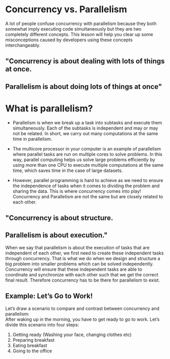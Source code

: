 # Concurrency vs. Parallelism

A lot of people confuse concurrency with parallelism because they both somewhat imply executing code simultaneously 
but they are two completely different concepts. This lesson will help you clear up some misconceptions caused by developers 
using these concepts interchangeably.

## "Concurrency is about dealing with lots of things at once.
## Parallelism is about doing lots of things at once"


# What is parallelism?

- Parallelism is when we break up a task into subtasks and execute them simultaneously. Each of the subtasks is independent and may or may not be
related. In short, we carry out many computations at the same time in parallelism.

- The multicore processor in your computer is an example of parallelism where parallel tasks are run on multiple cores to solve problems. In this way, parallel 
computing helps us solve large problems efficiently by using more than one CPU to execute multiple computations at the same time, which saves time in the case of 
large datasets.

- However, parallel programming is hard to achieve as we need to ensure the independence of tasks when it comes to dividing the problem and sharing the data.
This is where concurrency comes into play! Concurrency and Parallelism are not the same but are closely related to each other.

## "Concurrency is about structure.
## Parallelism is about execution."

When we say that parallelism is about the execution of tasks that are independent of each other, we first need to create these independent 
tasks through concurrency. That is what we do when we design and structure a big problem into smaller problems which can be solved independently. 
Concurrency will ensure that these independent tasks are able to coordinate and synchronize with each other 
such that we get the correct final result. Therefore concurrency has to be there for parallelism to exist.

## Example: Let’s Go to Work! 
Let’s draw a scenario to compare and contrast between concurrency and parallelism:<br>
After waking up in the morning, you have to get ready to go to work. Let’s divide this scenario into four steps: <br>
1. Getting ready (Washing your face, changing clothes etc) <br>
2. Preparing breakfast <br>
3. Eating breakfast <br>
4. Going to the office <br>
